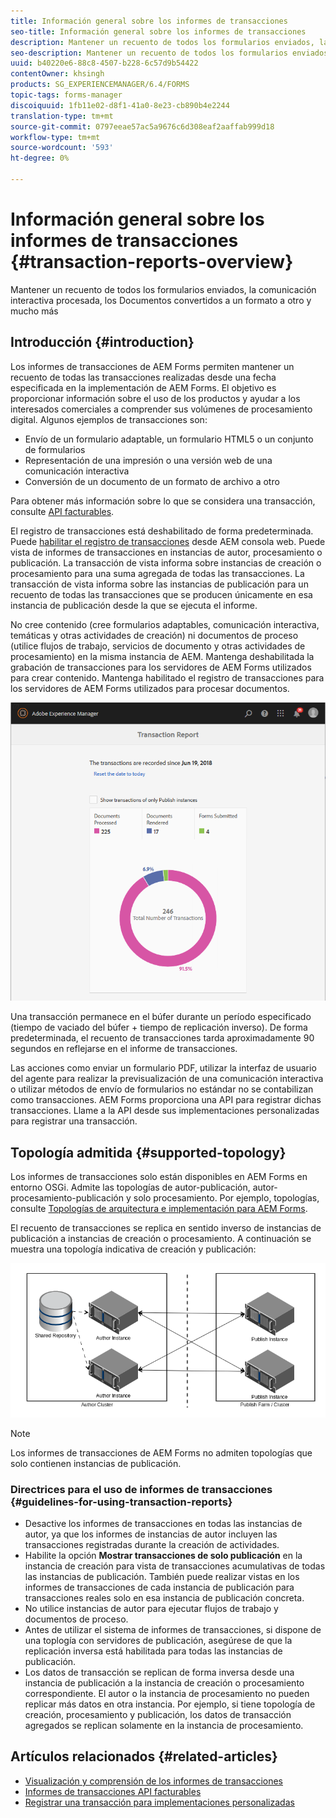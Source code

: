 ```yaml
---
title: Información general sobre los informes de transacciones
seo-title: Información general sobre los informes de transacciones
description: Mantener un recuento de todos los formularios enviados, la comunicación interactiva procesada, los Documentos convertidos a un formato a otro y mucho más
seo-description: Mantener un recuento de todos los formularios enviados, la comunicación interactiva procesada, los Documentos convertidos a un formato a otro y mucho más
uuid: b40220e6-88c8-4507-b228-6c57d9b54422
contentOwner: khsingh
products: SG_EXPERIENCEMANAGER/6.4/FORMS
topic-tags: forms-manager
discoiquuid: 1fb11e02-d8f1-41a0-8e23-cb890b4e2244
translation-type: tm+mt
source-git-commit: 0797eeae57ac5a9676c6d308eaf2aaffab999d18
workflow-type: tm+mt
source-wordcount: '593'
ht-degree: 0%

---
```



# Información general sobre los informes de transacciones {#transaction-reports-overview}

Mantener un recuento de todos los formularios enviados, la comunicación interactiva procesada, los Documentos convertidos a un formato a otro y mucho más

## Introducción {#introduction}

Los informes de transacciones de AEM Forms permiten mantener un recuento de todas las transacciones realizadas desde una fecha especificada en la implementación de AEM Forms. El objetivo es proporcionar información sobre el uso de los productos y ayudar a los interesados comerciales a comprender sus volúmenes de procesamiento digital. Algunos ejemplos de transacciones son:

* Envío de un formulario adaptable, un formulario HTML5 o un conjunto de formularios
* Representación de una impresión o una versión web de una comunicación interactiva
* Conversión de un documento de un formato de archivo a otro

Para obtener más información sobre lo que se considera una transacción, consulte [API facturables](/help/forms/using/transaction-reports-billable-apis.md).

El registro de transacciones está deshabilitado de forma predeterminada. Puede [habilitar el registro de transacciones](/help/forms/using/viewing-and-understanding-transaction-reports.md#setting-up-transaction-reports) desde AEM consola web. Puede vista de informes de transacciones en instancias de autor, procesamiento o publicación. La transacción de vista informa sobre instancias de creación o procesamiento para una suma agregada de todas las transacciones. La transacción de vista informa sobre las instancias de publicación para un recuento de todas las transacciones que se producen únicamente en esa instancia de publicación desde la que se ejecuta el informe.

No cree contenido (cree formularios adaptables, comunicación interactiva, temáticas y otras actividades de creación) ni documentos de proceso (utilice flujos de trabajo, servicios de documento y otras actividades de procesamiento) en la misma instancia de AEM. Mantenga deshabilitada la grabación de transacciones para los servidores de AEM Forms utilizados para crear contenido. Mantenga habilitado el registro de transacciones para los servidores de AEM Forms utilizados para procesar documentos.

![sample-transaction-report-author-1](assets/sample-transaction-report-author-1.png)

Una transacción permanece en el búfer durante un período especificado (tiempo de vaciado del búfer + tiempo de replicación inverso). De forma predeterminada, el recuento de transacciones tarda aproximadamente 90 segundos en reflejarse en el informe de transacciones.

Las acciones como enviar un formulario PDF, utilizar la interfaz de usuario del agente para realizar la previsualización de una comunicación interactiva o utilizar métodos de envío de formularios no estándar no se contabilizan como transacciones. AEM Forms proporciona una API para registrar dichas transacciones. Llame a la API desde sus implementaciones personalizadas para registrar una transacción.

## Topología admitida {#supported-topology}

Los informes de transacciones solo están disponibles en AEM Forms en entorno OSGi. Admite las topologías de autor-publicación, autor-procesamiento-publicación y solo procesamiento. Por ejemplo, topologías, consulte [Topologías de arquitectura e implementación para AEM Forms](/help/forms/using/transaction-reports-overview.md).

El recuento de transacciones se replica en sentido inverso de instancias de publicación a instancias de creación o procesamiento. A continuación se muestra una topología indicativa de creación y publicación:

![simple-author-publish-topología](assets/simple-author-publish-topology.png)

>[!NOTE]
>
>Los informes de transacciones de AEM Forms no admiten topologías que solo contienen instancias de publicación.

### Directrices para el uso de informes de transacciones {#guidelines-for-using-transaction-reports}

* Desactive los informes de transacciones en todas las instancias de autor, ya que los informes de instancias de autor incluyen las transacciones registradas durante la creación de actividades.
* Habilite la opción **Mostrar transacciones de solo publicación** en la instancia de creación para vista de transacciones acumulativas de todas las instancias de publicación. También puede realizar vistas en los informes de transacciones de cada instancia de publicación para transacciones reales solo en esa instancia de publicación concreta.
* No utilice instancias de autor para ejecutar flujos de trabajo y documentos de proceso.
* Antes de utilizar el sistema de informes de transacciones, si dispone de una toplogía con servidores de publicación, asegúrese de que la replicación inversa está habilitada para todas las instancias de publicación.
* Los datos de transacción se replican de forma inversa desde una instancia de publicación a la instancia de creación o procesamiento correspondiente. El autor o la instancia de procesamiento no pueden replicar más datos en otra instancia. Por ejemplo, si tiene topología de creación, procesamiento y publicación, los datos de transacción agregados se replican solamente en la instancia de procesamiento.

## Artículos relacionados {#related-articles}

* [Visualización y comprensión de los informes de transacciones](/help/forms/using/viewing-and-understanding-transaction-reports.md)
* [Informes de transacciones API facturables](/help/forms/using/transaction-reports-billable-apis.md)
* [Registrar una transacción para implementaciones personalizadas](/help/forms/using/record-transaction-custom-implementation.md)

